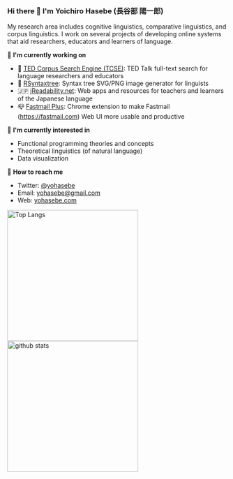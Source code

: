### Hi there 👋 I'm Yoichiro Hasebe (長谷部 陽一郎) 

My research area includes cognitive linguistics, comparative linguistics, and corpus linguistics. I work on several projects of developing online systems that aid researchers, educators and learners of language.

🔭 **I'm currently working on**

- 💬 [TED Corpus Search Engine (TCSE)](https://yohasebe.com/tcse): TED Talk full-text search for language researchers and educators 
- 🌲 [RSyntaxtree](https://yohasebe.com/rsyntaxtree): Syntax tree SVG/PNG image generator for linguists
- 🇯🇵 [jReadability.net](https://jreadability.net/en-portal.html): Web apps and resources for teachers and learners of the Japanese language
- 📪 [Fastmail Plus](https://chrome.google.com/webstore/detail/fastmail-plus/ibgnnkojbkconppocnmdobeodcaijmfm): Chrome extension to make Fastmail (https://fastmail.com) Web UI more usable and productive

🌱 **I'm currently interested in**

- Functional programming theories and concepts
- Theoretical linguistics (of natural language)
- Data visualization

🤝 **How to reach me**

- Twitter: [@yohasebe](https://twitter.com/yohasebe)
- Email: [yohasebe@gmail.com](mailto:yohasebe@gmail.com)
- Web: [yohasebe.com](https://yohasebe.com)

<p align="left"> 
  <img alt="Top Langs" width="300px" src="https://github-readme-stats-hfn3jpkwk-yohasebe.vercel.app/api/top-langs/?username=yohasebe&show_icons=true&theme=default" />
  <img alt="github stats" width="300px" src="https://github-readme-stats-hfn3jpkwk-yohasebe.vercel.app/api?username=yohasebe&theme=default&show_icons=true" />
</p>
